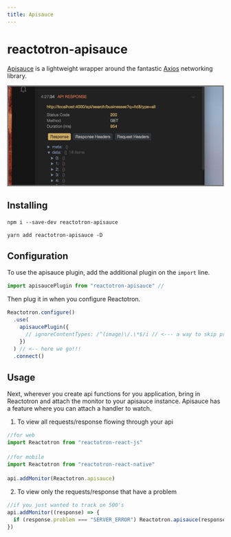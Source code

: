 ```yaml
---
title: Apisauce
---
```


# reactotron-apisauce

[Apisauce](http://github.com/skellock/apisauce) is a lightweight wrapper around the fantastic [Axios](https://github.com/mzabriskie/axios) networking library.

![API Response](./images/apisauce/apisauce.jpg)

## Installing

```
npm i --save-dev reactotron-apisauce
```

```
yarn add reactotron-apisauce -D
```

## Configuration

To use the apisauce plugin, add the additional plugin on the `import` line.

```js
import apisaucePlugin from "reactotron-apisauce" //
```

Then plug it in when you configure Reactotron.

```js
Reactotron.configure()
  .use(
    apisaucePlugin({
      // ignoreContentTypes: /^(image)\/.\*$/i // <--- a way to skip printing the body of some requests (default is any image)
    })
  ) // <-- here we go!!!
  .connect()
```

## Usage

Next, wherever you create api functions for you application, bring in Reactotron and attach the monitor to your apisauce instance. Apisauce has a feature where you can attach a handler to watch.

1. To view all requests/response flowing through your api

```js
//for web
import Reactotron from "reactotron-react-js"

//for mobile
import Reactotron from "reactotron-react-native"

api.addMonitor(Reactotron.apisauce)
```

2. To view only the requests/response that have a problem

```js
//if you just wanted to track on 500's
api.addMonitor((response) => {
  if (response.problem === "SERVER_ERROR") Reactotron.apisauce(response)
})
```
